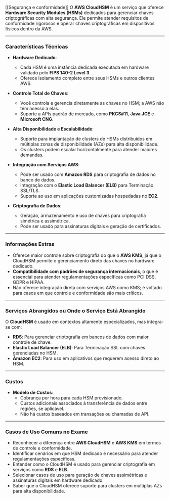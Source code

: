 [[Segurança e conformidade]]
O **AWS CloudHSM** é um serviço que oferece **Hardware Security Modules (HSMs)** dedicados para gerenciar chaves criptográficas com alta segurança. Ele permite atender requisitos de conformidade rigorosos e operar chaves criptográficas em dispositivos físicos dentro da AWS.

---

### Características Técnicas

- **Hardware Dedicado**:
    
    - Cada HSM é uma instância dedicada executada em hardware validado pelo **FIPS 140-2 Level 3**.
    - Oferece isolamento completo entre seus HSMs e outros clientes AWS.
- **Controle Total de Chaves**:
    
    - Você controla e gerencia diretamente as chaves no HSM; a AWS não tem acesso a elas.
    - Suporte a APIs padrão de mercado, como **PKCS#11**, **Java JCE** e **Microsoft CNG**.
- **Alta Disponibilidade e Escalabilidade**:
    
    - Suporte para implantação de clusters de HSMs distribuídos em múltiplas zonas de disponibilidade (AZs) para alta disponibilidade.
    - Os clusters podem escalar horizontalmente para atender maiores demandas.
- **Integração com Serviços AWS**:
    
    - Pode ser usado com **Amazon RDS** para criptografia de dados no banco de dados.
    - Integração com o **Elastic Load Balancer (ELB)** para Terminação SSL/TLS.
    - Suporte ao uso em aplicações customizadas hospedadas no **EC2**.
- **Criptografia de Dados**:
    
    - Geração, armazenamento e uso de chaves para criptografia simétrica e assimétrica.
    - Pode ser usado para assinaturas digitais e geração de certificados.

---

### Informações Extras

- Oferece maior controle sobre criptografia do que o **AWS KMS**, já que o CloudHSM permite o gerenciamento direto das chaves no hardware dedicado.
- **Compatibilidade com padrões de segurança internacionais**, o que é essencial para atender regulamentações específicas como PCI DSS, GDPR e HIPAA.
- Não oferece integração direta com serviços AWS como KMS; é voltado para casos em que controle e conformidade são mais críticos.

---

### Serviços Abrangidos ou Onde o Serviço Está Abrangido

O **CloudHSM** é usado em contextos altamente especializados, mas integra-se com:

- **RDS**: Para gerenciar criptografia em bancos de dados com maior controle de chave.
- **Elastic Load Balancer (ELB)**: Para Terminação SSL com chaves gerenciadas no HSM.
- **Amazon EC2**: Para uso em aplicativos que requerem acesso direto ao HSM.

---

### Custos

- **Modelo de Custos**:
    - Cobrança por hora para cada HSM provisionado.
    - Custos adicionais associados à transferência de dados entre regiões, se aplicável.
    - Não há custos baseados em transações ou chamadas de API.

---

### Casos de Uso Comuns no Exame

- Reconhecer a diferença entre **AWS CloudHSM** e **AWS KMS** em termos de controle e conformidade.
- Identificar cenários em que HSM dedicado é necessário para atender regulamentações específicas.
- Entender como o CloudHSM é usado para gerenciar criptografia em serviços como **RDS** e **ELB**.
- Selecionar casos de uso para geração de chaves assimétricas e assinaturas digitais em hardware dedicado.
- Saber que o CloudHSM oferece suporte para clusters em múltiplas AZs para alta disponibilidade.